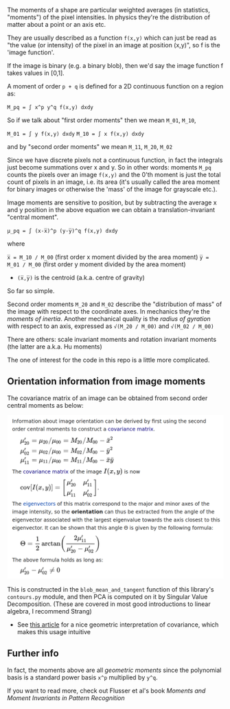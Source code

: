 The moments of a shape are particular weighted averages (in statistics, "moments")
of the pixel intensities. In physics they're the distribution of matter about
a point or an axis etc.

They are usually described as a function `f(x,y)` which can just be read as
"the value (or intensity) of the pixel in an image at position (x,y)", so f is the 'image function'.

If the image is binary (e.g. a binary blob), then we'd say the image function f takes
values in [0,1].

A moment of order `p + q` is defined for a 2D continuous function on a region as:

`M_pq = ∫ x^p y^q f(x,y) dxdy`

So if we talk about "first order moments" then we mean `M_01`, `M_10`, 

`M_01 = ∫ y f(x,y) dxdy`
`M_10 = ∫ x f(x,y) dxdy`

and by "second order moments" we mean `M_11`, `M_20`, `M_02`

Since we have discrete pixels not a continuous function, in fact the integrals
just become summations over x and y. So in other words: moments `M_pq` counts
the pixels over an image `f(x,y)` and the 0'th moment is just the total count
of pixels in an image, i.e. its area (it's usually called the area moment for binary
images or otherwise the 'mass' of the image for grayscale etc.).

Image moments are sensitive to position, but by subtracting the average x
and y position in the above equation we can obtain a translation-invariant
"central moment".

`μ_pq = ∫ (x-x̅)^p (y-y̅)^q f(x,y) dxdy`

where

`x̅ = M_10 / M_00` (first order x moment divided by the area moment)
`y̅ = M_01 / M_00` (first order y moment divided by the area moment)

- `(x̅,y̅)` is the centroid (a.k.a. centre of gravity)

So far so simple.

Second order moments `M_20` and `M_02` describe the "distribution of mass"
of the image with respect to the coordinate axes. In mechanics they're the
_moments of inertia_. Another mechanical quality is the _radius of gyration_
with respect to an axis, expressed as `√(M_20 / M_00)` and `√(M_02 / M_00)`

There are others: scale invariant moments and rotation invariant moments
(the latter are a.k.a. Hu moments)

The one of interest for the code in this repo is a little more complicated.

## Orientation information from image moments

The covariance matrix of an image can be obtained from second order central moments as below:

[![](https://raw.githubusercontent.com/lmmx/shots/master/2021/Apr/image-covariance-matrix.png)](https://en.wikipedia.org/wiki/Image_moment#Examples_2)

This is constructed in the `blob_mean_and_tangent` function of this library's
`contours.py` module, and then PCA is computed on it by Singular Value Decomposition.
(These are covered in most good introductions to linear algebra, I recommend Strang)

- See [this article](https://www.visiondummy.com/2014/04/geometric-interpretation-covariance-matrix/)
  for a nice geometric interpretation of covariance, which makes this usage intuitive

## Further info

In fact, the moments above are all _geometric moments_ since the polynomial basis
is a standard power basis `x^p` multiplied by `y^q`.

If you want to read more, check out
Flusser et al's book _Moments and Moment Invariants in Pattern Recognition_
